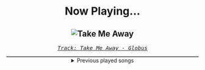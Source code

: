 <div align="center"> 
<h1>Now Playing...</h1>

![Take Me Away](https://i.scdn.co/image/ab67616d00001e027988d1371793710cce526e88)
--
_<samp><a href="https://open.spotify.com/track/5Bs5Ua0VVkYdpF2QSHIJMV">Track: Take Me Away - Globus</a></samp>_

<div style="border: 1px #4B5054 solid"></div>
<details>
  <summary>
    Previous played songs
  </summary>
  <table>
    <thead>
      <tr>
        <th>
          Artist
        </th>
        <th>
          Song
        </th>
        <th>
          Link
        </th>
      </tr>
    </thead>
    <tbody>
      <tr><td>Globus</td><td>Take Me Away</td><td><a href="https://open.spotify.com/track/5Bs5Ua0VVkYdpF2QSHIJMV">https://open.spotify.com/track/5Bs5Ua0VVkYdpF2QSHIJMV</a></td></tr><tr><td>Pentakill</td><td>Infinity Edge</td><td><a href="https://open.spotify.com/track/43D7G1IUQdqmnrQ0miHjVV">https://open.spotify.com/track/43D7G1IUQdqmnrQ0miHjVV</a></td></tr><tr><td>We As Human</td><td>Double Life - EP Version</td><td><a href="https://open.spotify.com/track/1MU4H0KJFqA54emrXfCu7J">https://open.spotify.com/track/1MU4H0KJFqA54emrXfCu7J</a></td></tr><tr><td>We As Human</td><td>Strike Back</td><td><a href="https://open.spotify.com/track/577LWkmLvwHeRt65HmjcPG">https://open.spotify.com/track/577LWkmLvwHeRt65HmjcPG</a></td></tr><tr><td>We As Human</td><td>Strike Back</td><td><a href="https://open.spotify.com/track/577LWkmLvwHeRt65HmjcPG">https://open.spotify.com/track/577LWkmLvwHeRt65HmjcPG</a></td></tr><tr><td>NF</td><td>The Search</td><td><a href="https://open.spotify.com/track/2OKo7g3KfmCt3kyLvUAL0g">https://open.spotify.com/track/2OKo7g3KfmCt3kyLvUAL0g</a></td></tr><tr><td>NF</td><td>Intro 2</td><td><a href="https://open.spotify.com/track/6nonTdcZbN2pmyiN032MXw">https://open.spotify.com/track/6nonTdcZbN2pmyiN032MXw</a></td></tr><tr><td>Das Lumpenpack</td><td>Kruppstahl, Baby</td><td><a href="https://open.spotify.com/track/1PrUOSgErDLpg3ERUzpOhW">https://open.spotify.com/track/1PrUOSgErDLpg3ERUzpOhW</a></td></tr><tr><td>Das Lumpenpack</td><td>Kruppstahl, Baby</td><td><a href="https://open.spotify.com/track/1PrUOSgErDLpg3ERUzpOhW">https://open.spotify.com/track/1PrUOSgErDLpg3ERUzpOhW</a></td></tr><tr><td>Reka</td><td>Blaue Linien</td><td><a href="https://open.spotify.com/track/5WD0Xeavqr4v8QRjgFceCH">https://open.spotify.com/track/5WD0Xeavqr4v8QRjgFceCH</a></td></tr><tr><td>Schmüsi</td><td>Letztes JBB Qualifikation 11</td><td><a href="https://open.spotify.com/track/4XTvhWyFaoVWQGQQxCufMn">https://open.spotify.com/track/4XTvhWyFaoVWQGQQxCufMn</a></td></tr><tr><td>Korn</td><td>Let's Go (feat. Noisia)</td><td><a href="https://open.spotify.com/track/4mXgdAz5VRIgy1DheEH6jP">https://open.spotify.com/track/4mXgdAz5VRIgy1DheEH6jP</a></td></tr><tr><td>F.O.O.L</td><td>Revenger</td><td><a href="https://open.spotify.com/track/7AQyx6fF4zINWCuwVTGcx0">https://open.spotify.com/track/7AQyx6fF4zINWCuwVTGcx0</a></td></tr><tr><td>ZABO</td><td>Roll - FOVOS Remix</td><td><a href="https://open.spotify.com/track/7hOrKeAXXh891cq6yLcVI3">https://open.spotify.com/track/7hOrKeAXXh891cq6yLcVI3</a></td></tr><tr><td>KROMEA</td><td>System Error</td><td><a href="https://open.spotify.com/track/2TszF8IbduhvoCkNjoOAfh">https://open.spotify.com/track/2TszF8IbduhvoCkNjoOAfh</a></td></tr><tr><td>Korn</td><td>Narcissistic Cannibal (feat. Skrillex & Kill the Noise)</td><td><a href="https://open.spotify.com/track/65XY6Cx0263J5BPnY8mPyE">https://open.spotify.com/track/65XY6Cx0263J5BPnY8mPyE</a></td></tr><tr><td>Korn</td><td>Bleeding Out (feat. Feed Me)</td><td><a href="https://open.spotify.com/track/3EhF7Oy09xthGyV4CluWdd">https://open.spotify.com/track/3EhF7Oy09xthGyV4CluWdd</a></td></tr><tr><td>Korn</td><td>Chaos Lives in Everything (feat. Skrillex)</td><td><a href="https://open.spotify.com/track/2cun5UwgipBfm97fY8KDA0">https://open.spotify.com/track/2cun5UwgipBfm97fY8KDA0</a></td></tr><tr><td>Orbit Culture</td><td>Nerve</td><td><a href="https://open.spotify.com/track/7axsqaUbWaD2MMnIiJUv36">https://open.spotify.com/track/7axsqaUbWaD2MMnIiJUv36</a></td></tr><tr><td>Orbit Culture</td><td>The Tales of War</td><td><a href="https://open.spotify.com/track/1hOOJBNK0fuRIyEytMkx07">https://open.spotify.com/track/1hOOJBNK0fuRIyEytMkx07</a></td></tr>
    </tbody>
  </table>
</details>

</div>
